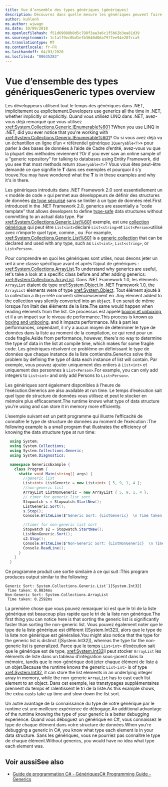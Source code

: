 ```yaml
---
title: Vue d’ensemble des types génériques (génériques)
description: Découvrez dans quelle mesure les génériques peuvent faire office de modèles de code qui vous permettent de définir des structures de données de type sécurisé sans vous limiter à un type de données réel.
author: kuhlenh
ms.author: wiwagn
ms.date: 10/09/2018
ms.openlocfilehash: f51d69088b0d5c798f3aa3a6c1f5b62b3ea81d39
ms.sourcegitcommit: 1c1a1f9ec0bd1efb3040d86a79f7ee94e207cca5
ms.translationtype: MT
ms.contentlocale: fr-FR
ms.lasthandoff: 04/03/2020
ms.locfileid: "80635283"
---
```

# <a name="generic-types-overview"></a><span data-ttu-id="2a955-103">Vue d’ensemble des types génériques</span><span class="sxs-lookup"><span data-stu-id="2a955-103">Generic types overview</span></span>

<span data-ttu-id="2a955-104">Les développeurs utilisent tout le temps des génériques dans .NET, implicitement ou explicitement.</span><span class="sxs-lookup"><span data-stu-id="2a955-104">Developers use generics all the time in .NET, whether implicitly or explicitly.</span></span> <span data-ttu-id="2a955-105">Quand vous utilisez LINQ dans .NET, avez-vous déjà remarqué que vous utilisez <xref:System.Collections.Generic.IEnumerable%601> ?</span><span class="sxs-lookup"><span data-stu-id="2a955-105">When you use LINQ in .NET, did you ever notice that you're working with <xref:System.Collections.Generic.IEnumerable%601>?</span></span> <span data-ttu-id="2a955-106">Ou si vous avez déjà vu un échantillon en ligne d’un « référentiel générique `IQueryable<T>`» pour parler à des bases de données à l’aide de Cadre d’entité, avez-vous vu que la plupart des méthodes reviennent ?</span><span class="sxs-lookup"><span data-stu-id="2a955-106">Or if you ever saw an online sample of a "generic repository" for talking to databases using Entity Framework, did you see that most methods return `IQueryable<T>`?</span></span> <span data-ttu-id="2a955-107">Vous vous êtes peut-être demandé ce que signifie le **T** dans ces exemples et pourquoi il s’y trouve.</span><span class="sxs-lookup"><span data-stu-id="2a955-107">You may have wondered what the **T** is in these examples and why it's in there.</span></span>

<span data-ttu-id="2a955-108">Les génériques introduits dans .NET Framework 2.0 sont essentiellement un « modèle de code » qui permet aux développeurs de définir des structures de données [de type sécurisé](https://docs.microsoft.com/previous-versions/dotnet/netframework-4.0/hbzz1a9a(v=vs.100)) sans se limiter à un type de données réel.</span><span class="sxs-lookup"><span data-stu-id="2a955-108">First introduced in the .NET Framework 2.0, generics are essentially a "code template" that allows developers to define [type-safe](https://docs.microsoft.com/previous-versions/dotnet/netframework-4.0/hbzz1a9a(v=vs.100)) data structures without committing to an actual data type.</span></span> <span data-ttu-id="2a955-109">Par <xref:System.Collections.Generic.List%601> exemple, est une [collection générique](xref:System.Collections.Generic) qui peut être `List<int>`déclaré `List<string>`et `List<Person>`utilisé avec n’importe quel type, comme , ou .</span><span class="sxs-lookup"><span data-stu-id="2a955-109">For example, <xref:System.Collections.Generic.List%601> is a [generic collection](xref:System.Collections.Generic) that can be declared and used with any type, such as `List<int>`, `List<string>`, or `List<Person>`.</span></span>

<span data-ttu-id="2a955-110">Pour comprendre en quoi les génériques sont utiles, nous devons jeter un œil à une classe spécifique avant et après l’ajout de génériques : <xref:System.Collections.ArrayList>.</span><span class="sxs-lookup"><span data-stu-id="2a955-110">To understand why generics are useful, let's take a look at a specific class before and after adding generics: <xref:System.Collections.ArrayList>.</span></span> <span data-ttu-id="2a955-111">Dans .NET Framework 1.0, les éléments `ArrayList` étaient de type <xref:System.Object>.</span><span class="sxs-lookup"><span data-stu-id="2a955-111">In .NET Framework 1.0, the `ArrayList` elements were of type <xref:System.Object>.</span></span> <span data-ttu-id="2a955-112">Tout élément ajouté à la collection a `Object`été converti silencieusement en .</span><span class="sxs-lookup"><span data-stu-id="2a955-112">Any element added to the collection was silently converted into an `Object`.</span></span> <span data-ttu-id="2a955-113">Il en serait de même lorsque l’on litait des éléments de la liste.</span><span class="sxs-lookup"><span data-stu-id="2a955-113">The same would happen when reading elements from the list.</span></span> <span data-ttu-id="2a955-114">Ce processus est appelé [boxing et unboxing](../csharp/programming-guide/types/boxing-and-unboxing.md), et il a un impact sur le niveau de performance.</span><span class="sxs-lookup"><span data-stu-id="2a955-114">This process is known as [boxing and unboxing](../csharp/programming-guide/types/boxing-and-unboxing.md), and it impacts performance.</span></span> <span data-ttu-id="2a955-115">Mis à part les performances, cependant, il n’y a aucun moyen de déterminer le type de données dans la liste au moment de la compilation, ce qui rend pour un code fragile.</span><span class="sxs-lookup"><span data-stu-id="2a955-115">Aside from performance, however, there's no way to determine the type of data in the list at compile time, which makes for some fragile code.</span></span> <span data-ttu-id="2a955-116">Les génériques résolvent ce problème en définissant le type de données que chaque instance de la liste contiendra.</span><span class="sxs-lookup"><span data-stu-id="2a955-116">Generics solve this problem by defining the type of data each instance of list will contain.</span></span> <span data-ttu-id="2a955-117">Par exemple, vous pouvez ajouter uniquement des entiers à `List<int>` et uniquement des personnes à `List<Person>`.</span><span class="sxs-lookup"><span data-stu-id="2a955-117">For example, you can only add integers to `List<int>` and only add Persons to `List<Person>`.</span></span>

<span data-ttu-id="2a955-118">Les génériques sont également disponibles à l’heure de l’exécution.</span><span class="sxs-lookup"><span data-stu-id="2a955-118">Generics are also available at run time.</span></span> <span data-ttu-id="2a955-119">Le temps d’exécution sait quel type de structure de données vous utilisez et peut le stocker en mémoire plus efficacement.</span><span class="sxs-lookup"><span data-stu-id="2a955-119">The runtime knows what type of data structure you're using and can store it in memory more efficiently.</span></span>

<span data-ttu-id="2a955-120">L’exemple suivant est un petit programme qui illustre l’efficacité de connaître le type de structure de données au moment de l’exécution :</span><span class="sxs-lookup"><span data-stu-id="2a955-120">The following example is a small program that illustrates the efficiency of knowing the data structure type at run time:</span></span>

```csharp
  using System;
  using System.Collections;
  using System.Collections.Generic;
  using System.Diagnostics;

  namespace GenericsExample {
    class Program {
      static void Main(string[] args) {
        //generic list
        List<int> ListGeneric = new List<int> { 5, 9, 1, 4 };
        //non-generic list
        ArrayList ListNonGeneric = new ArrayList { 5, 9, 1, 4 };
        // timer for generic list sort
        Stopwatch s = Stopwatch.StartNew();
        ListGeneric.Sort();
        s.Stop();
        Console.WriteLine($"Generic Sort: {ListGeneric}  \n Time taken: {s.Elapsed.TotalMilliseconds}ms");

        //timer for non-generic list sort
        Stopwatch s2 = Stopwatch.StartNew();
        ListNonGeneric.Sort();
        s2.Stop();
        Console.WriteLine($"Non-Generic Sort: {ListNonGeneric}  \n Time taken: {s2.Elapsed.TotalMilliseconds}ms");
        Console.ReadLine();
      }
    }
  }
```

<span data-ttu-id="2a955-121">Ce programme produit une sortie similaire à ce qui suit :</span><span class="sxs-lookup"><span data-stu-id="2a955-121">This program produces output similar to the following:</span></span>

```console
Generic Sort: System.Collections.Generic.List`1[System.Int32]
 Time taken: 0.0034ms
Non-Generic Sort: System.Collections.ArrayList
 Time taken: 0.2592ms
```

<span data-ttu-id="2a955-122">La première chose que vous pouvez remarquer ici est que le tri de la liste générique est beaucoup plus rapide que le tri de la liste non générique.</span><span class="sxs-lookup"><span data-stu-id="2a955-122">The first thing you can notice here is that sorting the generic list is significantly faster than sorting the non-generic list.</span></span> <span data-ttu-id="2a955-123">Vous pouvez également noter que le type de la liste générique est différent ([System.Int32]), alors que le type de la liste non générique est généralisé.</span><span class="sxs-lookup"><span data-stu-id="2a955-123">You might also notice that the type for the generic list is distinct ([System.Int32]), whereas the type for the non-generic list is generalized.</span></span> <span data-ttu-id="2a955-124">Parce que le temps `List<int>` d’exécution sait que le générique est de type, <xref:System.Int32>il peut stocker `ArrayList` les éléments de liste dans un tableau d’intégration sous-jacent dans la mémoire, tandis que le non-générique doit jeter chaque élément de liste à un objet.</span><span class="sxs-lookup"><span data-stu-id="2a955-124">Because the runtime knows the generic `List<int>` is of type <xref:System.Int32>, it can store the list elements in an underlying integer array in memory, while the non-generic `ArrayList` has to cast each list element to an object.</span></span> <span data-ttu-id="2a955-125">Dans cet exemple, les transtypages supplémentaires prennent du temps et ralentissent le tri de la liste.</span><span class="sxs-lookup"><span data-stu-id="2a955-125">As this example shows, the extra casts take up time and slow down the list sort.</span></span>

<span data-ttu-id="2a955-126">Un autre avantage de la connaissance du type de votre générique par le runtime est une meilleure expérience de débogage.</span><span class="sxs-lookup"><span data-stu-id="2a955-126">An additional advantage of the runtime knowing the type of your generic is a better debugging experience.</span></span> <span data-ttu-id="2a955-127">Quand vous déboguez un générique en C#, vous connaissez le type de chaque élément dans votre structure de données.</span><span class="sxs-lookup"><span data-stu-id="2a955-127">When you're debugging a generic in C#, you know what type each element is in your data structure.</span></span> <span data-ttu-id="2a955-128">Sans les génériques, vous ne pourriez pas connaître le type de chaque élément.</span><span class="sxs-lookup"><span data-stu-id="2a955-128">Without generics, you would have no idea what type each element was.</span></span>

## <a name="see-also"></a><span data-ttu-id="2a955-129">Voir aussi</span><span class="sxs-lookup"><span data-stu-id="2a955-129">See also</span></span>

- [<span data-ttu-id="2a955-130">Guide de programmation C# - Génériques</span><span class="sxs-lookup"><span data-stu-id="2a955-130">C# Programming Guide - Generics</span></span>](../../docs/csharp/programming-guide/generics/index.md)
